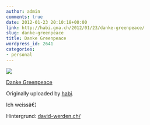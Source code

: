 ```yaml
---
author: admin
comments: true
date: 2012-01-23 20:10:18+00:00
link: http://habi.gna.ch/2012/01/23/danke-greenpeace/
slug: danke-greenpeace
title: Danke Greenpeace
wordpress_id: 2641
categories:
- personal
---
```



 [![](http://farm8.staticflickr.com/7162/6750677769_1c938f4f34_m.jpg)](http://www.flickr.com/photos/habi/6750677769/)
   

 
  [Danke Greenpeace](http://www.flickr.com/photos/habi/6750677769/)
    

  Originally uploaded by [habi](http://www.flickr.com/photos/habi/).
 



Ich weissâ€¦  

  

Hintergrund: [david-werden.ch/](http://david-werden.ch/)
  

